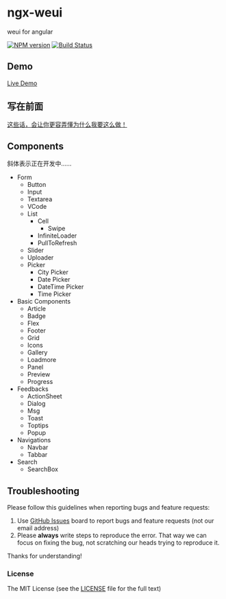 # ngx-weui
weui for angular

[![NPM version](https://img.shields.io/npm/v/ngx-weui.svg)](https://www.npmjs.com/package/ngx-weui)
[![Build Status](https://travis-ci.org/cipchk/ngx-weui.svg?branch=master)](https://travis-ci.org/cipchk/ngx-weui)


## Demo

[Live Demo](https://cipchk.github.io/ngx-weui/)

## 写在前面

[这些话，会让你更容弄懂为什么我要这么做！](https://github.com/cipchk/ngx-weui/issues/1)

## Components

斜体表示正在开发中……

+ Form
    + Button
    + Input
    + Textarea
    + VCode
    + List
        + Cell
            + Swipe
        + InfiniteLoader
        + PullToRefresh
    + Slider
    + Uploader
    + Picker
        + City Picker
        + Date Picker
        + DateTime Picker
        + Time Picker
+ Basic Components
    + Article
    + Badge
    + Flex
    + Footer
    + Grid
    + Icons
    + Gallery
    + Loadmore
    + Panel
    + Preview
    + Progress
+ Feedbacks
    + ActionSheet
    + Dialog
    + Msg
    + Toast
    + Toptips
    + Popup
+ Navigations
    + Navbar
    + Tabbar
+ Search
    + SearchBox

## Troubleshooting

Please follow this guidelines when reporting bugs and feature requests:

1. Use [GitHub Issues](https://github.com/cipchk/ngx-weui/issues) board to report bugs and feature requests (not our email address)
2. Please **always** write steps to reproduce the error. That way we can focus on fixing the bug, not scratching our heads trying to reproduce it.

Thanks for understanding!

### License

The MIT License (see the [LICENSE](https://github.com/cipchk/ngx-weui/blob/master/LICENSE) file for the full text)
